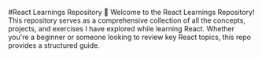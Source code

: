 #React Learnings Repository 📘
Welcome to the React Learnings Repository! This repository serves as a comprehensive collection of all the concepts, projects, and exercises I have explored while learning React. Whether you're a beginner or someone looking to review key React topics, this repo provides a structured guide.
